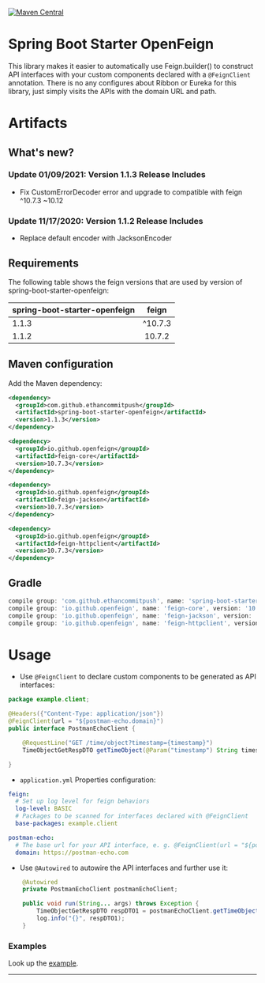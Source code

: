 [![Maven Central](https://maven-badges.herokuapp.com/maven-central/com.github.ethancommitpush/spring-boot-starter-openfeign/badge.png)](https://search.maven.org/artifact/com.github.ethancommitpush/spring-boot-starter-openfeign/)

Spring Boot Starter OpenFeign
=======================

This library makes it easier to automatically use Feign.builder() to construct API interfaces with your custom components declared with a `@FeignClient` annotation. 
There is no any configures about Ribbon or Eureka for this library, just simply visits the APIs with the domain URL and path.

# Artifacts



## What's new?
### Update 01/09/2021: Version 1.1.3 Release Includes
* Fix CustomErrorDecoder error and upgrade to compatible with feign ^10.7.3 ~10.12
### Update 11/17/2020: Version 1.1.2 Release Includes
* Replace default encoder with JacksonEncoder

## Requirements
The following table shows the feign versions that are used by version of spring-boot-starter-openfeign:

| spring-boot-starter-openfeign        | feign  |
| ------------- |:-------------:|
| 1.1.3      | ^10.7.3 |
| 1.1.2      | 10.7.2 |

## Maven configuration

Add the Maven dependency:

```xml
<dependency>
  <groupId>com.github.ethancommitpush</groupId>
  <artifactId>spring-boot-starter-openfeign</artifactId>
  <version>1.1.3</version>
</dependency>

<dependency>
  <groupId>io.github.openfeign</groupId>
  <artifactId>feign-core</artifactId>
  <version>10.7.3</version>
</dependency>

<dependency>
  <groupId>io.github.openfeign</groupId>
  <artifactId>feign-jackson</artifactId>
  <version>10.7.3</version>
</dependency>

<dependency>
  <groupId>io.github.openfeign</groupId>
  <artifactId>feign-httpclient</artifactId>
  <version>10.7.3</version>
</dependency>
```

## Gradle 

```groovy
compile group: 'com.github.ethancommitpush', name: 'spring-boot-starter-openfeign', version: '1.1.3'
compile group: 'io.github.openfeign', name: 'feign-core', version: '10.7.3'
compile group: 'io.github.openfeign', name: 'feign-jackson', version: '10.7.3'
compile group: 'io.github.openfeign', name: 'feign-httpclient', version: '10.7.3'
```

# Usage

* Use `@FeignClient` to declare custom components to be generated as API interfaces:

```java
package example.client;

@Headers({"Content-Type: application/json"})
@FeignClient(url = "${postman-echo.domain}")
public interface PostmanEchoClient {

    @RequestLine("GET /time/object?timestamp={timestamp}")
    TimeObjectGetRespDTO getTimeObject(@Param("timestamp") String timestamp);

}
```

* `application.yml` Properties configuration:

```yaml
feign:
  # Set up log level for feign behaviors
  log-level: BASIC
  # Packages to be scanned for interfaces declared with @FeignClient
  base-packages: example.client

postman-echo:
  # The base url for your API interface, e. g. @FeignClient(url = "${postman-echo.domain}")
  domain: https://postman-echo.com
```

* Use `@Autowired` to autowire the API interfaces and further use it:

```java
    @Autowired
    private PostmanEchoClient postmanEchoClient;

    public void run(String... args) throws Exception {
        TimeObjectGetRespDTO respDTO1 = postmanEchoClient.getTimeObject("2016-10-10");
        log.info("{}", respDTO1);
    }
```

### Examples
Look up the [example](https://github.com/ethancommitpush/spring-boot-starter-openfeign/tree/master/example).

---
